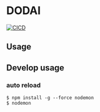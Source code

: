 # DODAI



[![CICD](https://github.com/trysd/npm-dodai/actions/workflows/release.yml/badge.svg?branch=master)](https://github.com/trysd/npm-dodai/actions/workflows/release.yml)

## Usage




## Develop usage

### auto reload
```
$ npm install -g --force nodemon
$ nodemon
```

